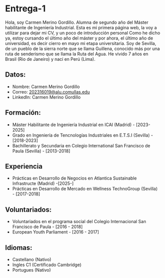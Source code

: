 # Entrega-1
Hola, soy Carmen Merino Gordillo. Alumna de segundo año del Máster habilitante de Ingeniería Industrial. Esta es mi primera página web, la voy a utilizar para dejar mi CV, y un poco de introducción personal 
Como he dicho ya, estoy cursando el último año del máster y por ahora, el último año de universidad, es decir cierro en mayo mi etapa universitaria. Soy de Sevilla, de un pueblo de la sierra norte que se llama Guillena, conocido más por una ruta de senderismo que se llama la Ruta del Agua. He vivido 7 años en Brasil (Rio de Janeiro) y nací en Perú (Lima).  

Datos: 
- 
- Nombre: Carmen Merino Gordillo
- Correo: 202316019@alu.comullas.edu
- LinkedIn: Carmen Merino Gordillo 

Formación: 
- 
- Máster Habilitante de Ingeniería Industrial en ICAI (Madrid) - [2023-2025] 
- Grado en Ingeniería de Tencnologías Industriales en E.T.S.I (Sevilla) - [2018-2023]
- Bachillerato y Secundaria en Colegio International San Francisco de Paula (Sevilla) - [2013-2018]

Experiencia
- 
- Prácticas en Desarrollo de Negocios en Atlantica Sustainable Infrastructe (Madrid) -[2025-]
- Prácticas en Desarrollo de Mercado en Wellness TechnoGroup (Sevilla) - [2017-2018]

Voluntariados: 
- 
- Voluntariados en el programa social del Colegio Internacional San Francisco de Paula - [2016 - 2018]
- European Youth Parliament - [2016 - 2017]

Idiomas: 
- 
- Castellano (Nativo)
- Ingles C1 (Certificado Cambridge)
- Portugues (Nativo) 
